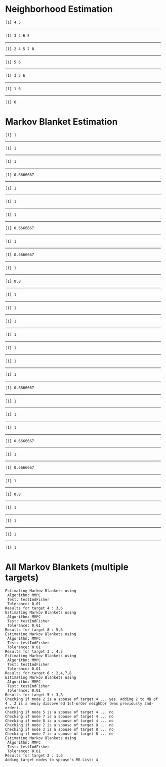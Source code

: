 # Neighborhood Estimation

    [1] 4 5

---

    [1] 3 4 6 8

---

    [1] 2 4 5 7 8

---

    [1] 5 6

---

    [1] 3 5 6

---

    [1] 1 6

---

    [1] 6

# Markov Blanket Estimation

    [1] 1

---

    [1] 1

---

    [1] 1

---

    [1] 0.6666667

---

    [1] 1

---

    [1] 1

---

    [1] 1

---

    [1] 0.6666667

---

    [1] 1

---

    [1] 0.6666667

---

    [1] 1

---

    [1] 0.8

---

    [1] 1

---

    [1] 1

---

    [1] 1

---

    [1] 1

---

    [1] 1

---

    [1] 1

---

    [1] 1

---

    [1] 0.6666667

---

    [1] 1

---

    [1] 1

---

    [1] 1

---

    [1] 0.6666667

---

    [1] 1

---

    [1] 0.6666667

---

    [1] 1

---

    [1] 0.8

---

    [1] 1

---

    [1] 1

---

    [1] 1

---

    [1] 1

# All Markov Blankets (multiple targets)

    Estimating Markov Blankets using
     Algorithm: MMPC 
     Test: testIndFisher 
     Tolerance: 0.01 
    Results for target 4 : 3,6 
    Estimating Markov Blankets using
     Algorithm: MMPC 
     Test: testIndFisher 
     Tolerance: 0.01 
    Results for target 8 : 5,6 
    Estimating Markov Blankets using
     Algorithm: MMPC 
     Test: testIndFisher 
     Tolerance: 0.01 
    Results for target 3 : 4,5 
    Estimating Markov Blankets using
     Algorithm: MMPC 
     Test: testIndFisher 
     Tolerance: 0.01 
    Results for target 6 : 2,4,7,8 
    Estimating Markov Blankets using
     Algorithm: MMPC 
     Test: testIndFisher 
     Tolerance: 0.01 
    Results for target 5 : 3,8 
    Checking if node 2 is a spouse of target 4 ... yes. Adding 2 to MB of 4 . 2 is a newly discovered 1st-order neighbor (was previously 2nd-order).
    Checking if node 5 is a spouse of target 4 ... no
    Checking if node 7 is a spouse of target 4 ... no
    Checking if node 8 is a spouse of target 4 ... no
    Checking if node 2 is a spouse of target 8 ... no
    Checking if node 3 is a spouse of target 8 ... no
    Checking if node 7 is a spouse of target 8 ... no
    Estimating Markov Blankets using
     Algorithm: MMPC 
     Test: testIndFisher 
     Tolerance: 0.01 
    Results for target 2 : 1,6 
    Adding target nodes to spouse's MB List: 4 

